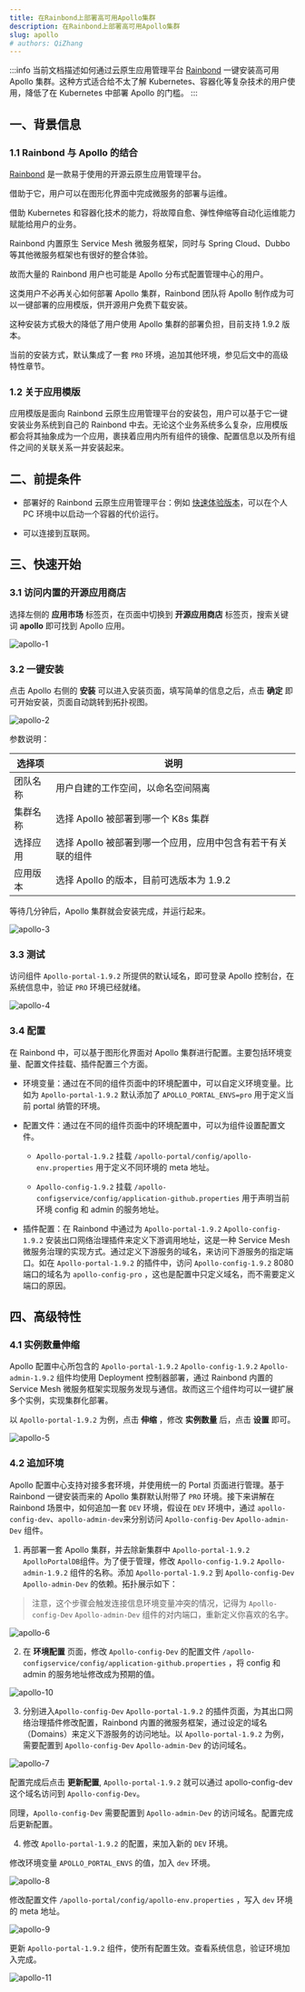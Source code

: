 ```yaml
---
title: 在Rainbond上部署高可用Apollo集群
description: 在Rainbond上部署高可用Apollo集群
slug: apollo
# authors: QiZhang
---
```


:::info
当前文档描述如何通过云原生应用管理平台 [Rainbond](https://www.rainbond.com) 一键安装高可用 Apollo 集群。这种方式适合给不太了解 Kubernetes、容器化等复杂技术的用户使用，降低了在 Kubernetes 中部署 Apollo 的门槛。
:::

<!--truncate-->

## 一、背景信息
### 1.1 Rainbond 与 Apollo 的结合

[Rainbond](https://www.rainbond.com) 是一款易于使用的开源云原生应用管理平台。

借助于它，用户可以在图形化界面中完成微服务的部署与运维。

借助 Kubernetes 和容器化技术的能力，将故障自愈、弹性伸缩等自动化运维能力赋能给用户的业务。

Rainbond 内置原生 Service Mesh 微服务框架，同时与 Spring Cloud、Dubbo 等其他微服务框架也有很好的整合体验。

故而大量的 Rainbond 用户也可能是 Apollo 分布式配置管理中心的用户。

这类用户不必再关心如何部署 Apollo 集群，Rainbond 团队将 Apollo 制作成为可以一键部署的应用模版，供开源用户免费下载安装。

这种安装方式极大的降低了用户使用 Apollo 集群的部署负担，目前支持 1.9.2 版本。

当前的安装方式，默认集成了一套 `PRO` 环境，追加其他环境，参见后文中的高级特性章节。

### 1.2 关于应用模版

应用模版是面向 Rainbond 云原生应用管理平台的安装包，用户可以基于它一键安装业务系统到自己的 Rainbond 中去。无论这个业务系统多么复杂，应用模版都会将其抽象成为一个应用，裹挟着应用内所有组件的镜像、配置信息以及所有组件之间的关联关系一并安装起来。

## 二、前提条件

- 部署好的 Rainbond 云原生应用管理平台：例如 [快速体验版本](https://www.rainbond.com/docs/quick-start/quick-install/?channel=apollo)，可以在个人 PC 环境中以启动一个容器的代价运行。

- 可以连接到互联网。

## 三、快速开始

### 3.1 访问内置的开源应用商店

选择左侧的 **应用市场** 标签页，在页面中切换到 **开源应用商店** 标签页，搜索关键词 **apollo** 即可找到 Apollo 应用。

![apollo-1](https://static.goodrain.com/wechat/apollo/apollo-1.png)

### 3.2 一键安装

点击 Apollo 右侧的 **安装** 可以进入安装页面，填写简单的信息之后，点击 **确定** 即可开始安装，页面自动跳转到拓扑视图。

![apollo-2](https://static.goodrain.com/wechat/apollo/apollo-2.png)

参数说明：

| 选择项  | 说明                                 |
| ---- | ---------------------------------- |
| 团队名称 | 用户自建的工作空间，以命名空间隔离                  |
| 集群名称 | 选择 Apollo 被部署到哪一个 K8s 集群           |
| 选择应用 | 选择 Apollo 被部署到哪一个应用，应用中包含有若干有关联的组件 |
| 应用版本 | 选择 Apollo 的版本，目前可选版本为 1.9.2        |

等待几分钟后，Apollo 集群就会安装完成，并运行起来。

![apollo-3](https://static.goodrain.com/wechat/apollo/apollo-3.png)

### 3.3 测试

访问组件 `Apollo-portal-1.9.2` 所提供的默认域名，即可登录 Apollo 控制台，在系统信息中，验证 `PRO` 环境已经就绪。

![apollo-4](https://static.goodrain.com/wechat/apollo/apollo-4.png)

### 3.4 配置

在 Rainbond 中，可以基于图形化界面对 Apollo 集群进行配置。主要包括环境变量、配置文件挂载、插件配置三个方面。

- 环境变量：通过在不同的组件页面中的环境配置中，可以自定义环境变量。比如为 `Apollo-portal-1.9.2` 默认添加了 `APOLLO_PORTAL_ENVS=pro` 用于定义当前 portal 纳管的环境。

- 配置文件：通过在不同的组件页面中的环境配置中，可以为组件设置配置文件。
  
  - `Apollo-portal-1.9.2` 挂载 `/apollo-portal/config/apollo-env.properties` 用于定义不同环境的 meta 地址。
  
  - `Apollo-config-1.9.2` 挂载 `/apollo-configservice/config/application-github.properties` 用于声明当前环境 config 和 admin 的服务地址。

- 插件配置：在 Rainbond 中通过为 `Apollo-portal-1.9.2` `Apollo-config-1.9.2` 安装出口网络治理插件来定义下游调用地址，这是一种 Service Mesh 微服务治理的实现方式。通过定义下游服务的域名，来访问下游服务的指定端口。如在 `Apollo-portal-1.9.2` 的插件中，访问 `Apollo-config-1.9.2`  8080 端口的域名为 `apollo-config-pro` ，这也是配置中只定义域名，而不需要定义端口的原因。

## 四、高级特性

### 4.1 实例数量伸缩

Apollo 配置中心所包含的 `Apollo-portal-1.9.2` `Apollo-config-1.9.2` `Apollo-admin-1.9.2` 组件均使用 Deployment 控制器部署，通过 Rainbond 内置的 Service Mesh 微服务框架实现服务发现与通信。故而这三个组件均可以一键扩展多个实例，实现集群化部署。

以 `Apollo-portal-1.9.2` 为例，点击 **伸缩** ，修改 **实例数量** 后，点击 **设置** 即可。

![apollo-5](https://static.goodrain.com/wechat/apollo/apollo-5.png)

### 4.2 追加环境

Apollo 配置中心支持对接多套环境，并使用统一的 Portal 页面进行管理。基于 Rainbond 一键安装而来的 Apollo 集群默认附带了 `PRO` 环境。接下来讲解在 Rainbond 场景中，如何追加一套 `DEV` 环境，假设在 `DEV` 环境中，通过 `apollo-config-dev`、`apollo-admin-dev`来分别访问 `Apollo-config-Dev` `Apollo-admin-Dev` 组件。

1. 再部署一套 Apollo 集群，并去除新集群中 `Apollo-portal-1.9.2` `ApolloPortalDB`组件。为了便于管理，修改 `Apollo-config-1.9.2` `Apollo-admin-1.9.2` 组件的名称。添加 `Apollo-portal-1.9.2` 到 `Apollo-config-Dev` `Apollo-admin-Dev` 的依赖。拓扑展示如下：

> 注意，这个步骤会触发连接信息环境变量冲突的情况，记得为 `Apollo-config-Dev` `Apollo-admin-Dev` 组件的对内端口，重新定义你喜欢的名字。

![apollo-6](https://static.goodrain.com/wechat/apollo/apollo-6.png)

2. 在 **环境配置** 页面，修改 `Apollo-config-Dev` 的配置文件 `/apollo-configservice/config/application-github.properties` ，将 config 和 admin 的服务地址修改成为预期的值。

![apollo-10](https://static.goodrain.com/wechat/apollo/apollo-10.png)

3. 分别进入`Apollo-config-Dev` `Apollo-portal-1.9.2` 的插件页面，为其出口网络治理插件修改配置，Rainbond 内置的微服务框架，通过设定的域名（Domains）来定义下游服务的访问地址。以 `Apollo-portal-1.9.2` 为例，需要配置到 `Apollo-config-Dev` `Apollo-admin-Dev` 的访问域名。

![apollo-7](https://static.goodrain.com/wechat/apollo/apollo-7.png)

配置完成后点击 **更新配置**, `Apollo-portal-1.9.2` 就可以通过 apollo-config-dev 这个域名访问到 `Apollo-config-Dev`。

同理，`Apollo-config-Dev` 需要配置到 `Apollo-admin-Dev` 的访问域名。配置完成后更新配置。

4. 修改 `Apollo-portal-1.9.2` 的配置，来加入新的 `DEV` 环境。

修改环境变量 `APOLLO_PORTAL_ENVS` 的值，加入 `dev` 环境。

![apollo-8](https://static.goodrain.com/wechat/apollo/apollo-8.png)

修改配置文件 `/apollo-portal/config/apollo-env.properties` ，写入 `dev` 环境的 meta 地址。

![apollo-9](https://static.goodrain.com/wechat/apollo/apollo-9.png)

更新 `Apollo-portal-1.9.2` 组件，使所有配置生效。查看系统信息，验证环境加入完成。

![apollo-11](https://static.goodrain.com/wechat/apollo/apollo-11.png)

